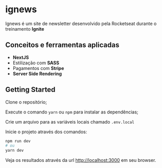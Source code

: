# ignews
Ignews é um site de newsletter desenvolvido pela Rocketseat durante o treinamento **Ignite** 
## Conceitos e ferramentas aplicadas
- **NextJS**
- Estilização com **SASS**
- Pagamentos com **Stripe**
- **Server Side Rendering**

## Getting Started
Clone o repositório;

Execute o comando ``yarn`` ou ``npm`` para instalar as dependências;

Crie um arquivo para as variáveis locais chamado ``.env.local``

Inicie o projeto através dos comandos:

```bash
npm run dev
# ou
yarn dev
```

Veja os resultados através da url [http://localhost:3000](http://localhost:3000) em seu browser.
